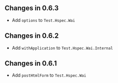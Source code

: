 ## Changes in 0.6.3
  - Add `options` to `Test.Hspec.Wai`

## Changes in 0.6.2
  - Add `withApplication` to `Test.Hspec.Wai.Internal`

## Changes in 0.6.1
  - Add `postHtmlForm` to `Test.Hspec.Wai`
